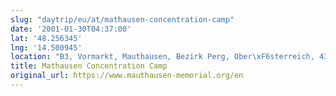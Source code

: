 ```yaml
---
slug: "daytrip/eu/at/mathausen-concentration-camp"
date: '2001-01-30T04:37:00'
lat: '48.256345'
lng: '14.500945'
location: "B3, Vormarkt, Mauthausen, Bezirk Perg, Ober\xF6sterreich, 4310, \xD6sterreich"
title: Mathausen Concentration Camp
original_url: https://www.mauthausen-memorial.org/en
---
```

